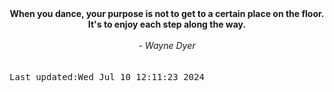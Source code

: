 
<div align="center"><b><span>When you dance, your purpose is not to get to a certain place on the floor. It's to enjoy each step along the way.  </span></b><br><br><i> - Wayne Dyer</i></div>
<br><br><kbd>Last updated:Wed Jul 10 12:11:23 2024</kbd>